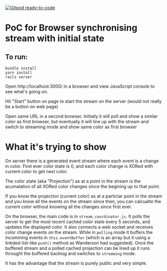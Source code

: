 [![Gitpod ready-to-code](https://img.shields.io/badge/Gitpod-ready--to--code-blue?logo=gitpod)](https://gitpod.io/#https://github.com/RogerMartinDb/live_betting)

# PoC for Browser synchronising stream with initial state

## To run:

```
bundle install
yarn install
rails server
```

Open http://localhost:3000/ in a browser and view JavaScript console to see what's going on.

Hit "Start" button on page to start the stream on the server (would not really be a button on web page)

Open same URL in a second browser. Initially it will poll and show a similar color as first browser, but eventually it will line up with the stream and switch to streaming mode and show same color as first browser

# What it's trying to show

On server there is a generated event stream where each event is a change in color. First ever color state is 0, and each color change is XORed with current color to get next color.

The color state (aka "Projection") as at a point in the stream is the acumalation of all XORed color changes since the begining up to that point.

If you know the projection (current color) as at a particlar point in the stream and you know all the events on the stream since then, you can calcualte the current color without knowing all the changes since first ever.

On the browser, the main code is in `stream_coordinator.js`. It polls the server to get the most recent cached color state every 5 seconds, and updates the displayed color. It also connects a web socket and receives color change events on the stream. While in `polling` mode it buffers the incomming events in `this.eventBuffer` (which is an array but it using a linkded-list-like `push()` method as Wanderson had suggested). Once the buffered stream and a polled cached projection can be lined up it runs throught the buffered backlog and switches to `streaming` mode.

It has the advantage that the stream is purely public and very simple.
